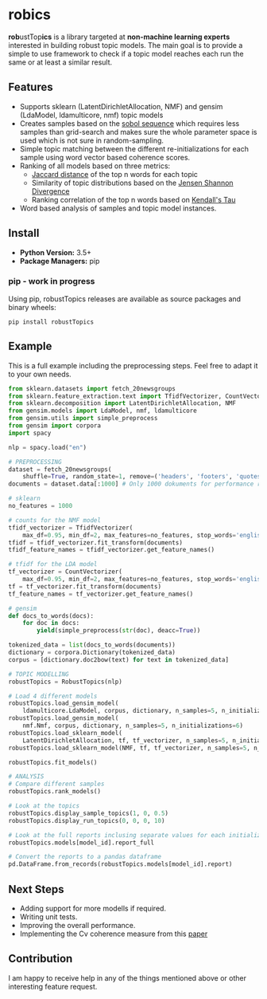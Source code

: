 # robics
**rob**ustTop**ics** is a library targeted at **non-machine learning experts** interested in building robust
topic models. The main goal is to provide a simple to use framework to check if
a topic model reaches each run the same or at least a similar result.

## Features
- Supports sklearn (LatentDirichletAllocation, NMF) and gensim (LdaModel, ldamulticore, nmf) topic models
- Creates samples based on the [sobol sequence](https://en.wikipedia.org/wiki/Sobol_sequence) which requires less samples than grid-search and makes sure the whole parameter space is used which is not sure in random-sampling.
- Simple topic matching between the different re-initializations for each sample using word vector based coherence scores.
- Ranking of all models based on three metrics:
  - [Jaccard distance](https://en.wikipedia.org/wiki/Jaccard_index) of the top n words for each topic
  - Similarity of topic distributions based on the [Jensen Shannon Divergence](https://en.wikipedia.org/wiki/Jensen%E2%80%93Shannon_divergence)
  - Ranking correlation of the top n words based on [Kendall's Tau](https://en.wikipedia.org/wiki/Kendall_rank_correlation_coefficient)
- Word based analysis of samples and topic model instances.

## Install
- **Python Version:** 3.5+
- **Package Managers:** pip

### pip - work in progress
Using pip, robustTopics releases are available as source packages and binary wheels:
```
pip install robustTopics
```

## Example
This is a full example including the preprocessing steps. Feel free to adapt it to your own needs.
```python
from sklearn.datasets import fetch_20newsgroups
from sklearn.feature_extraction.text import TfidfVectorizer, CountVectorizer
from sklearn.decomposition import LatentDirichletAllocation, NMF
from gensim.models import LdaModel, nmf, ldamulticore
from gensim.utils import simple_preprocess
from gensim import corpora
import spacy

nlp = spacy.load("en")

# PREPROCESSING
dataset = fetch_20newsgroups(
    shuffle=True, random_state=1, remove=('headers', 'footers', 'quotes'))
documents = dataset.data[:1000] # Only 1000 dokuments for performance reasons

# sklearn
no_features = 1000

# counts for the NMF model
tfidf_vectorizer = TfidfVectorizer(
    max_df=0.95, min_df=2, max_features=no_features, stop_words='english')
tfidf = tfidf_vectorizer.fit_transform(documents)
tfidf_feature_names = tfidf_vectorizer.get_feature_names()

# tfidf for the LDA model
tf_vectorizer = CountVectorizer(
    max_df=0.95, min_df=2, max_features=no_features, stop_words='english')
tf = tf_vectorizer.fit_transform(documents)
tf_feature_names = tf_vectorizer.get_feature_names()

# gensim
def docs_to_words(docs):
    for doc in docs:
        yield(simple_preprocess(str(doc), deacc=True))

tokenized_data = list(docs_to_words(documents))
dictionary = corpora.Dictionary(tokenized_data)
corpus = [dictionary.doc2bow(text) for text in tokenized_data]

# TOPIC MODELLING
robustTopics = RobustTopics(nlp)

# Load 4 different models
robustTopics.load_gensim_model(
    ldamulticore.LdaModel, corpus, dictionary, n_samples=5, n_initializations=6)
robustTopics.load_gensim_model(
    nmf.Nmf, corpus, dictionary, n_samples=5, n_initializations=6)
robustTopics.load_sklearn_model(
    LatentDirichletAllocation, tf, tf_vectorizer, n_samples=5, n_initializations=6)
robustTopics.load_sklearn_model(NMF, tf, tf_vectorizer, n_samples=5, n_initializations=3)

robustTopics.fit_models()

# ANALYSIS
# Compare different samples
robustTopics.rank_models()

# Look at the topics
robustTopics.display_sample_topics(1, 0, 0.5)
robustTopics.display_run_topics(0, 0, 0, 10)

# Look at the full reports inclusing separate values for each initialization
robustTopics.models[model_id].report_full

# Convert the reports to a pandas dataframe
pd.DataFrame.from_records(robustTopics.models[model_id].report)
```

## Next Steps
- Adding support for more modells if required.
- Writing unit tests.
- Improving the overall performance.
- Implementing the Cv coherence measure from this [paper](https://svn.aksw.org/papers/2015/WSDM_Topic_Evaluation/public.pdf)

## Contribution
I am happy to receive help in any of the things mentioned above or other interesting feature request.